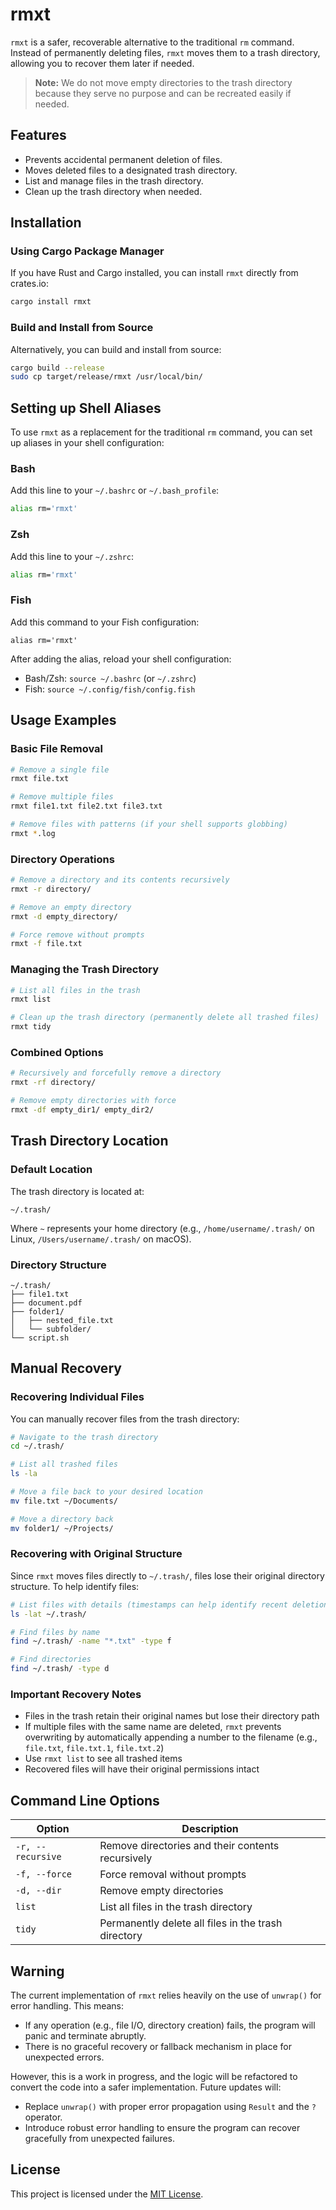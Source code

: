 # rmxt

`rmxt` is a safer, recoverable alternative to the traditional `rm` command. Instead of permanently deleting files, `rmxt` moves them to a trash directory, allowing you to recover them later if needed.

> **Note:** We do not move empty directories to the trash directory because they serve no purpose and can be recreated easily if needed.

## Features

- Prevents accidental permanent deletion of files.
- Moves deleted files to a designated trash directory.
- List and manage files in the trash directory.
- Clean up the trash directory when needed.

## Installation

### Using Cargo Package Manager

If you have Rust and Cargo installed, you can install `rmxt` directly from crates.io:

```bash
cargo install rmxt
```

### Build and Install from Source

Alternatively, you can build and install from source:

```bash
cargo build --release
sudo cp target/release/rmxt /usr/local/bin/
```

## Setting up Shell Aliases

To use `rmxt` as a replacement for the traditional `rm` command, you can set up aliases in your shell configuration:

### Bash
Add this line to your `~/.bashrc` or `~/.bash_profile`:
```bash
alias rm='rmxt'
```

### Zsh
Add this line to your `~/.zshrc`:
```zsh
alias rm='rmxt'
```

### Fish
Add this command to your Fish configuration:
```fish
alias rm='rmxt'
```

After adding the alias, reload your shell configuration:
- Bash/Zsh: `source ~/.bashrc` (or `~/.zshrc`)
- Fish: `source ~/.config/fish/config.fish`

## Usage Examples

### Basic File Removal
```bash
# Remove a single file
rmxt file.txt

# Remove multiple files
rmxt file1.txt file2.txt file3.txt

# Remove files with patterns (if your shell supports globbing)
rmxt *.log
```

### Directory Operations
```bash
# Remove a directory and its contents recursively
rmxt -r directory/

# Remove an empty directory
rmxt -d empty_directory/

# Force remove without prompts
rmxt -f file.txt
```

### Managing the Trash Directory
```bash
# List all files in the trash
rmxt list

# Clean up the trash directory (permanently delete all trashed files)
rmxt tidy
```

### Combined Options
```bash
# Recursively and forcefully remove a directory
rmxt -rf directory/

# Remove empty directories with force
rmxt -df empty_dir1/ empty_dir2/
```

## Trash Directory Location

### Default Location
The trash directory is located at:
```
~/.trash/
```
Where `~` represents your home directory (e.g., `/home/username/.trash/` on Linux, `/Users/username/.trash/` on macOS).

### Directory Structure
```
~/.trash/
├── file1.txt
├── document.pdf
├── folder1/
│   ├── nested_file.txt
│   └── subfolder/
└── script.sh
```

## Manual Recovery

### Recovering Individual Files
You can manually recover files from the trash directory:

```bash
# Navigate to the trash directory
cd ~/.trash/

# List all trashed files
ls -la

# Move a file back to your desired location
mv file.txt ~/Documents/

# Move a directory back
mv folder1/ ~/Projects/
```

### Recovering with Original Structure
Since `rmxt` moves files directly to `~/.trash/`, files lose their original directory structure. To help identify files:

```bash
# List files with details (timestamps can help identify recent deletions)
ls -lat ~/.trash/

# Find files by name
find ~/.trash/ -name "*.txt" -type f

# Find directories
find ~/.trash/ -type d
```

### Important Recovery Notes
- Files in the trash retain their original names but lose their directory path
- If multiple files with the same name are deleted, `rmxt` prevents overwriting by automatically appending a number to the filename (e.g., `file.txt`, `file.txt.1`, `file.txt.2`)
- Use `rmxt list` to see all trashed items
- Recovered files will have their original permissions intact

## Command Line Options

| Option | Description |
|--------|-------------|
| `-r, --recursive` | Remove directories and their contents recursively |
| `-f, --force` | Force removal without prompts |
| `-d, --dir` | Remove empty directories |
| `list` | List all files in the trash directory |
| `tidy` | Permanently delete all files in the trash directory |

## Warning

The current implementation of `rmxt` relies heavily on the use of `unwrap()` for error handling. This means:

- If any operation (e.g., file I/O, directory creation) fails, the program will panic and terminate abruptly.
- There is no graceful recovery or fallback mechanism in place for unexpected errors.

However, this is a work in progress, and the logic will be refactored to convert the code into a safer implementation. Future updates will:

- Replace `unwrap()` with proper error propagation using `Result` and the `?` operator.
- Introduce robust error handling to ensure the program can recover gracefully from unexpected failures.

## License

This project is licensed under the [MIT License](LICENSE).
